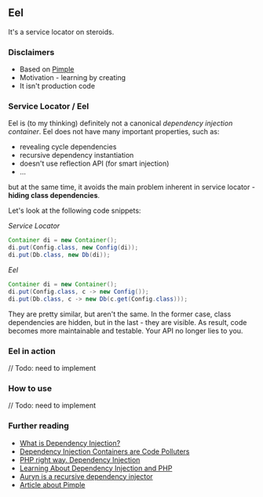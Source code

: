 ## Eel

It's a service locator on steroids.

### Disclaimers

* Based on [Pimple](https://pimple.symfony.com/)
* Motivation - learning by creating
* It isn't production code

### Service Locator / Eel

Eel is (to my thinking) definitely not a canonical *dependency injection container*. Eel does not have many important properties, such as:

* revealing cycle dependencies
* recursive dependency instantiation
* doesn't use reflection API (for smart injection)
* ...

but at the same time, it avoids the main problem inherent in service locator - **hiding class dependencies**.

Let's look at the following code snippets:

*Service Locator*

```java
Container di = new Container();
di.put(Config.class, new Config(di));
di.put(Db.class, new Db(di));
```

*Eel*

```java
Container di = new Container();
di.put(Config.class, c -> new Config());
di.put(Db.class, c -> new Db(c.get(Config.class)));
```

They are pretty similar, but aren't the same. In the former case, class dependencies are hidden, but in the last - they are visible. As result, code becomes more maintainable and testable. Your API no longer lies to you.


### Eel in action

// Todo: need to implement

### How to use

// Todo: need to implement

### Further reading

* [What is Dependency Injection?](http://fabien.potencier.org/what-is-dependency-injection.html)
* [Dependency Injection Containers are Code Polluters](https://www.yegor256.com/2014/10/03/di-containers-are-evil.html)
* [PHP right way. Dependency Injection](https://phptherightway.com/#dependency_injection)
* [Learning About Dependency Injection and PHP](http://ralphschindler.com/2011/05/18/learning-about-dependency-injection-and-php)
* [Auryn is a recursive dependency injector](https://github.com/rdlowrey/auryn)
* [Article about Pimple](https://habr.com/ru/post/199296/)
